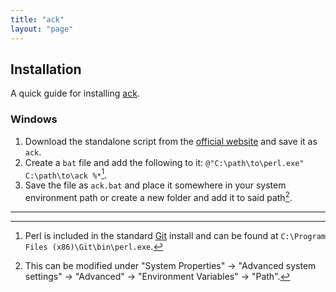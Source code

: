 ```yaml
---
title: "ack"
layout: "page"
---
```


## Installation

A quick guide for installing [ack](http://beyondgrep.com/).

### Windows

1. Download the standalone script from the [official website](http://beyondgrep.com/install/) and save it as `ack`.
3. Create a `bat` file and add the following to it: `@"C:\path\to\perl.exe" C:\path\to\ack %*`[^1].
4. Save the file as `ack.bat` and place it somewhere in your system environment path or create a new folder and add it to said path[^2].

***

[^1]: Perl is included in the standard [Git](http://git-scm.com/) install and can be found at `C:\Program Files (x86)\Git\bin\perl.exe`.
[^2]: This can be modified under "System Properties" &rarr; "Advanced system settings" &rarr; "Advanced" &rarr; "Environment Variables" &rarr; "Path".
